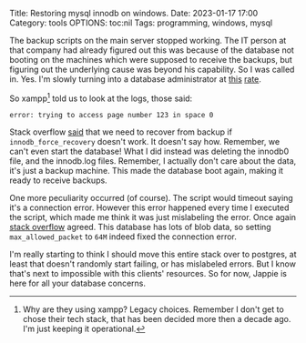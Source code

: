 Title: Restoring mysql innodb on windows.
Date: 2023-01-17 17:00
Category: tools
OPTIONS: toc:nil
Tags: programming, windows, mysql

The backup scripts on the main server stopped working.
The IT person at that company
had already figured out this was because
of the database not booting on the machines which were
supposed to receive the backups,
but figuring out the underlying cause was beyond his capability.
So I was called in.
Yes. I'm slowly turning into a database administrator
at [this](https://jappie.me/restoring-mysql-innodb-on-windows.html) [rate](https://jappie.me/the-peculiar-event-sourced-deadlock.html).

So xampp[^why-xampp] told us to look at the logs, those said:
```
error: trying to access page number 123 in space 0
```
Stack overflow [said](https://stackoverflow.com/questions/38245974/mysql-server-crashes-innodb-outside-the-tablespace-bounds)
that we need to recover from backup if `innodb_force_recovery`
doesn't work.
It doesn't say how.
Remember, we can't even start the database!
What I did instead was deleting the innodb0 file, and the innodb.log files.
Remember, I actually don't care about the data,
it's just a backup machine.
This made the database boot again,
making it ready to receive backups.

One more peculiarity occurred (of course).
The script would timeout saying it's a connection error.
However this error happened every time I executed the script,
which made me think it was just mislabeling the error.
Once again [stack overflow](https://stackoverflow.com/a/24555191) agreed.
This database has lots of blob data,
so setting `max_allowed_packet` to `64M` indeed fixed the connection
error.

I'm really starting to think I should move this entire
stack over to postgres,
at least that doesn't randomly start failing,
or has mislabeled errors.
But I know that's next to impossible with this clients'
resources.
So for now, Jappie is here for all your database concerns.

[^why-xampp]: Why are they using xampp? Legacy choices.
              Remember I don't get to chose their tech stack,
              that has been decided more then a decade ago.
              I'm just keeping it operational.
